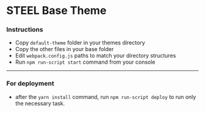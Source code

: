 # STEEL Base Theme

### Instructions

- Copy `default-theme` folder in your themes directory
- Copy the other files in your base folder
- Edit `webpack.config.js` paths to match your directory structures
- Run `npm run-script start` command from your console

---

### For deployment

- after the `yarn install` command, run `npm run-script deploy` to run only the necessary task.
